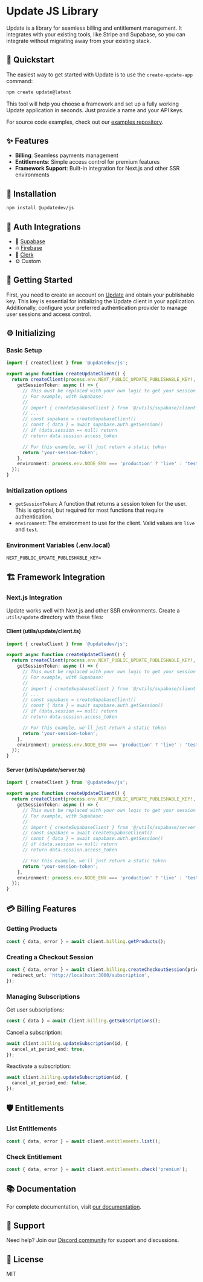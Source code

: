 # Update JS Library

Update is a library for seamless billing and entitlement management. It integrates with your existing tools, like Stripe and Supabase, so you can integrate without migrating away from your existing stack.

## 🚀 Quickstart

The easiest way to get started with Update is to use the `create-update-app` command:

```bash
npm create update@latest
```

This tool will help you choose a framework and set up a fully working Update application in seconds. Just provide a name and your API keys.

For source code examples, check out our [examples repository](https://github.com/updatedotdev/examples).

## ✨ Features

- **Billing**: Seamless payments management
- **Entitlements**: Simple access control for premium features
- **Framework Support**: Built-in integration for Next.js and other SSR environments

## 🔧 Installation

```bash
npm install @updatedev/js
```

## 🔐 Auth Integrations

- 🐘 [Supabase](https://supabase.com?utm_source=update&utm_medium=referral&utm_campaign=update-js-readme)
- 🔥 [Firebase](https://firebase.google.com?utm_source=update&utm_medium=referral&utm_campaign=update-js-readme)
- 🔐 [Clerk](https://clerk.com?utm_source=update&utm_medium=referral&utm_campaign=update-js-readme)
- ⚙️ Custom

## 🏁 Getting Started

First, you need to create an account on [Update](https://update.dev) and obtain your publishable key. This key is essential for initializing the Update client in your application. Additionally, configure your preferred authentication provider to manage user sessions and access control.

## ⚙️ Initializing

### Basic Setup

```typescript
import { createClient } from '@updatedev/js';

export async function createUpdateClient() {
  return createClient(process.env.NEXT_PUBLIC_UPDATE_PUBLISHABLE_KEY!, {
    getSessionToken: async () => {
      // This must be replaced with your own logic to get your session token
      // For example, with Supabase:
      //
      // import { createSupabaseClient } from '@/utils/supabase/client'
      // ...
      // const supabase = createSupabaseClient()
      // const { data } = await supabase.auth.getSession()
      // if (data.session == null) return
      // return data.session.access_token

      // For this example, we'll just return a static token
      return 'your-session-token';
    },
    environment: process.env.NODE_ENV === 'production' ? 'live' : 'test',
  });
}
```

### Initialization options

- `getSessionToken`: A function that returns a session token for the user. This is optional, but required for most functions that require authentication.
- `environment`: The environment to use for the client. Valid values are `live` and `test`.

### Environment Variables (.env.local)

```
NEXT_PUBLIC_UPDATE_PUBLISHABLE_KEY=
```

## 🏗️ Framework Integration

### Next.js Integration

Update works well with Next.js and other SSR environments. Create a `utils/update` directory with these files:

#### Client (utils/update/client.ts)

```typescript
import { createClient } from '@updatedev/js';

export async function createUpdateClient() {
  return createClient(process.env.NEXT_PUBLIC_UPDATE_PUBLISHABLE_KEY!, {
    getSessionToken: async () => {
      // This must be replaced with your own logic to get your session token
      // For example, with Supabase:
      //
      // import { createSupabaseClient } from '@/utils/supabase/client'
      // ...
      // const supabase = createSupabaseClient()
      // const { data } = await supabase.auth.getSession()
      // if (data.session == null) return
      // return data.session.access_token

      // For this example, we'll just return a static token
      return 'your-session-token';
    },
    environment: process.env.NODE_ENV === 'production' ? 'live' : 'test',
  });
}
```

#### Server (utils/update/server.ts)

```typescript
import { createClient } from '@updatedev/js';

export async function createUpdateClient() {
  return createClient(process.env.NEXT_PUBLIC_UPDATE_PUBLISHABLE_KEY!, {
    getSessionToken: async () => {
      // This must be replaced with your own logic to get your session token
      // For example, with Supabase:
      //
      // import { createSupabaseClient } from '@/utils/supabase/server'
      // const supabase = await createSupabaseClient()
      // const { data } = await supabase.auth.getSession()
      // if (data.session == null) return
      // return data.session.access_token

      // For this example, we'll just return a static token
      return 'your-session-token';
    },
    environment: process.env.NODE_ENV === 'production' ? 'live' : 'test',
  });
}
```

## 💳 Billing Features

### Getting Products

```typescript
const { data, error } = await client.billing.getProducts();
```

### Creating a Checkout Session

```typescript
const { data, error } = await client.billing.createCheckoutSession(priceId, {
  redirect_url: 'http://localhost:3000/subscription',
});
```

### Managing Subscriptions

Get user subscriptions:

```typescript
const { data } = await client.billing.getSubscriptions();
```

Cancel a subscription:

```typescript
await client.billing.updateSubscription(id, {
  cancel_at_period_end: true,
});
```

Reactivate a subscription:

```typescript
await client.billing.updateSubscription(id, {
  cancel_at_period_end: false,
});
```

## 🛡️ Entitlements

### List Entitlements

```typescript
const { data, error } = await client.entitlements.list();
```

### Check Entitlement

```typescript
const { data, error } = await client.entitlements.check('premium');
```

## 📚 Documentation

For complete documentation, visit [our documentation](https://update.dev/docs).

## 💬 Support

Need help? Join our [Discord community](https://discord.gg/Guege5tXFK) for support and discussions.

## 🤝 License

MIT
